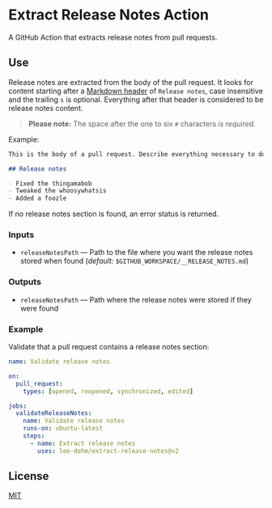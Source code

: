 # Extract Release Notes Action

A GitHub Action that extracts release notes from pull requests.

## Use

Release notes are extracted from the body of the pull request. It looks for content starting after a [Markdown header](https://spec.commonmark.org/0.29/#atx-headings) of `Release notes`, case insensitive and the trailing `s` is optional. Everything after that header is considered to be release notes content.

> **Please note:** The space after the one to six `#` characters _is required._

Example:

```markdown
This is the body of a pull request. Describe everything necessary to do with the PR here.

## Release notes

- Fixed the thingamabob
- Tweaked the whoosywhatsis
- Added a foozle
```

If no release notes section is found, an error status is returned.

### Inputs

- `releaseNotesPath` &mdash; Path to the file where you want the release notes stored when found (_default:_ `$GITHUB_WORKSPACE/__RELEASE_NOTES.md`)

### Outputs

- `releaseNotesPath` &mdash; Path where the release notes were stored if they were found

### Example

Validate that a pull request contains a release notes section:

```yaml
name: Validate release notes

on:
  pull_request:
    types: [opened, reopened, synchronized, edited]

jobs:
  validateReleaseNotes:
    name: Validate release notes
    runs-on: ubuntu-latest
    steps:
      - name: Extract release notes
        uses: lee-dohm/extract-release-notes@v2
```

## License

[MIT](LICENSE.md)
